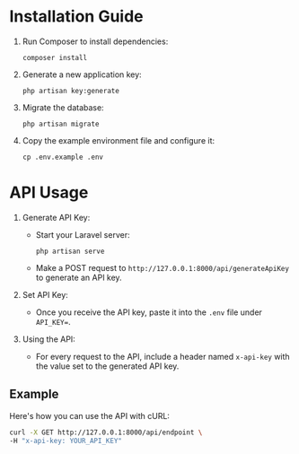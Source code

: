 # Installation Guide

1. Run Composer to install dependencies:

    ```
    composer install
    ```

2. Generate a new application key:

    ```
    php artisan key:generate
    ```

3. Migrate the database:

    ```
    php artisan migrate
    ```

4. Copy the example environment file and configure it:
    ```
    cp .env.example .env
    ```

# API Usage

1. Generate API Key:

    - Start your Laravel server:
        ```
        php artisan serve
        ```
    - Make a POST request to `http://127.0.0.1:8000/api/generateApiKey` to generate an API key.

2. Set API Key:

    - Once you receive the API key, paste it into the `.env` file under `API_KEY=`.

3. Using the API:
    - For every request to the API, include a header named `x-api-key` with the value set to the generated API key.

## Example

Here's how you can use the API with cURL:

```bash
curl -X GET http://127.0.0.1:8000/api/endpoint \
-H "x-api-key: YOUR_API_KEY"
```

